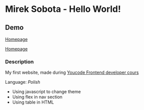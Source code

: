 # Mirek Sobota - Hello World!

## Demo
[Homepage](https://mireksobota.github.io/homepage/)

[Homepage](https://github.com/MirekSobota/homepage/blob/1d22262e42a434543d083df72f0dd4b9d35ba7a8/images/Homepage.gif)

### Description 
My first website, made during [Youcode Frontend developer cours ](https://youcode.pl)

Language: *Polish*

- Using javascript to change theme
- Using flex in nav section
- Using table in HTML
